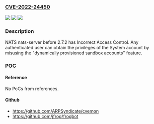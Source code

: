 ### [CVE-2022-24450](https://cve.mitre.org/cgi-bin/cvename.cgi?name=CVE-2022-24450)
![](https://img.shields.io/static/v1?label=Product&message=n%2Fa&color=blue)
![](https://img.shields.io/static/v1?label=Version&message=n%2Fa&color=blue)
![](https://img.shields.io/static/v1?label=Vulnerability&message=n%2Fa&color=brighgreen)

### Description

NATS nats-server before 2.7.2 has Incorrect Access Control. Any authenticated user can obtain the privileges of the System account by misusing the "dynamically provisioned sandbox accounts" feature.

### POC

#### Reference
No PoCs from references.

#### Github
- https://github.com/ARPSyndicate/cvemon
- https://github.com/jfrog/frogbot

